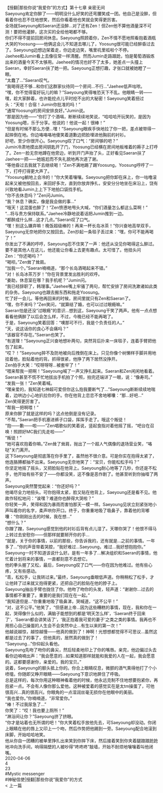 <br/>
【授翻|那些你说“我爱你”的方式】第十七章 亲密无间<br/>
Saeyoung肯定你醉了——明明没什么好笑的还弯腰笑成一团。他自己是没醉，但看着你也忍不住地想笑，然后你看着他也笑就会笑得更厉害。<br/>
全场就Saeyoung和Saeran还没醉...对了还有Zen！但Zen他不算他酒量深不可测！要把他灌醉，这次买的全给他喝都不够。<br/>
你们不得不提前回房间休息。Saeyoung照顾着你，Zen不情不愿地照看抱着酒瓶大哭的Yoosung——他俩这会儿不知道去哪儿了，Yoosung很可能已经醉昏过去了。Saeyoung边想边架着走，你边走边笑，嘴里叽里呱啦个不停。<br/>
Jaehee和Jumin看上去像往常一样清醒。然而Jumin走路踉跄，怕是葡萄酒锻炼出来的酒量今天不太够用。Jaehee的情况也好不了太多，她差点一头撞上Saeran，幸好Saeran扶了她一把。Saeyoung正想打趣，才张口就被她瞪了一眼。<br/>
“太蠢了...”Saeran叹气。<br/>
“我喝得还不够...和你们这群家伙待同一个房间...不行...”Jaehee低声咕哝。<br/>
“嘿，你不觉得蛮好玩儿的嘛？”Saeyoung笑得唯恐天下不乱。他眼睛一转——嘿，趁大家醉着，也许能挖点儿平时挖不出的大秘密！Saeyoung笑着扭过头：“天啦！合宿！Jumin你批准的吗！”<br/>
“通常Yoosung的房间安排良好。”Jumin说。<br/>
“那是因为他——”你打了个酒嗝，断断续续地笑说，“哈哈哈开玩笑的，是因为Yoosung嗯，乐于分享。他说的！他说一起！很棒！”<br/>
“但是有时候不那么方便...嘿！”Saeyoung眼疾手快地拉了你一把，差点被带得一起摔倒在地。你边咯咯咯地傻笑着道歉边把脸埋进他胸前的衬衫。<br/>
好吧，至少你很开心。Saeyoung叹了口气：“房间够的吧？”<br/>
Jumin冷肃地摸出房间钥匙开了门，Yoosung已经横在房间地板堆着的褥子上打呼了。Zen一脸无奈地蹲在他旁边，听到开门声抬了头，正好看见Saeran扶了Jaehee一把——她尴尬而不失礼貌地再次道了谢。<br/>
“等他昏过去我就下去继续喝！”Zen不满地踢了踢Yoosung，Yoosung哼哼了一下，打呼打得更大声了。<br/>
“Yoosung躺地上会冷的！”你大笑着嚷嚷。Saeyoung把你卸在床上，你一咕噜滚起来又被他按回去，来回好多次，直到你放弃挣扎，安安分分地坐在床沿上，饶有兴致地看Jumin上上下下地拍口袋找手机。<br/>
“你不去休息吗？”Zen问Jumin。<br/>
“我？休息？确实，像是我会做的事...”<br/>
“哦天！这混蛋也醉了！”Zen愤懑地甩头大喊，“你们酒量怎么都这么菜啊！”<br/>
“...将与贵方保持联系。”Jaehee冷静地说着话把Jumin推到一边。<br/>
“都醉成什么样...这才几点。”Saeran叹了口气。<br/>
“嘿！别这么嫌弃嘛！晚饭超级棒的！再来一杯长岛冰茶！”你兴奋地高举双手，Saeyoung无奈地把你又按回去。Zen抄起一条毯子丢过来：“嘿，你可不能再喝了！”<br/>
你发出了不满的哼哼，Saeyoung忍不住笑了一声：他还从没见你喝得这么醉过。要不是其他人在这儿，他还能让你看上去更有趣点。太可惜了。他扭头问Zen：“你还喝吗？”<br/>
“喝呗。”Zen耸了耸肩。<br/>
“加我一个。”Saeran喃喃道，“那个长岛酒喝起来不错。”<br/>
“对！长岛冰茶万岁！”你在背景里发出胜利的欢呼。<br/>
“姜助，休息室在哪？我手机呢？”Jumin问。<br/>
“我已经辞职了，韩理事。”Jaehee嘴上牢骚了两句，帮忙安排了房间洗漱诸如此类的杂务。Saeyoung也跟去搬东西和拖走Yoosung。<br/>
忙了好一会儿。等他再回来的时候，房间里就只有Zen和Saeran了。<br/>
“嘿，你不来吗？”Zen笑问，“就算结了婚，也可以过过眼瘾嘛。”<br/>
Saeran怕是还没“过眼瘾”的意识...想到这，Saeyoung干笑了两声。他有一点点想看看他俩醉了以后会怎么样，不过，今晚已经不能再喝了。<br/>
于是，Saeyoung笑着回答：“噢那可不行，我是个负责任的人。”<br/>
“天，说这话你的良心不会痛吗？”<br/>
“该器官不存在。”Saeran也笑了。<br/>
“有道理！”Saeyoung正兴奋地想补两句，突然背后扑来一床毯子，连着手臂把他包了起来。<br/>
“哎？！”Saeyoung猝不及防地被向后拽倒在床上。只见你像个树懒样手脚并用地挂着他，脸贴着他的背。抓得很紧，他挣了两下居然没挣开。<br/>
Zen拍手大笑：“哎呀呀呀...被套牢了！”<br/>
“喂来帮我一把啊！”Saeyoung喊了一声又挣扎起来。Saeran和Zen闲闲地看着。Saeran甚至不慌不忙地拔出手机拍了个照，拍完还端详了一眼，说：“像寿司。”<br/>
“发我一张！”Zen笑着喊。<br/>
“嘿亲爱的，我知道七神超可爱但你这么抱我要断气了...”Saeyoung断断续续地喘着，边哄边小心地扒拉你的手。你在他背上恋恋不舍地嘟囔：“那...好吧...”<br/>
Zen笑得更厉害了。<br/>
“帮我一把啊喂！”<br/>
原来你醉了就是这样的吗？这点他倒是没有记录。<br/>
“不帮。”Saeran把手机塞进裤子口袋，挥挥手走了。哦这个叛徒！<br/>
“抱——歉——啦——”Zen唱歌似的笑着说，竖起食指对着他摇了摇，“吧台在召唤！照顾好MC我们先走啦——”<br/>
“叛徒！”<br/>
“她可喜欢抱着你嘛。”Zen耸了耸肩，抛出了一个超人气偶像的退场营业笑，“咯哒”关门离开。<br/>
这下Saeyoung是彻底落在你手里了，虽然他不很介意。可是你实在抱得太紧了，他连胳膊都抽不出来。Saeyoung无奈地笑了：“宝贝，你能松松手吗？”<br/>
你坚定地摇了摇头，又把脸贴在他背上。Saeyoung耐心地等了几秒，你还是不松手，他开始有些不安了——你都没笑，这不像是恶作剧了。他甚至听到你抽噎了两声。<br/>
Saeyoung突然警觉起来：“你还好吗？”<br/>
他竭尽全力地扭头。可你抱得太紧，脸又贴在他背上，Saeyoung还是看不见。他故作轻松地问：“诶嘿？难道你也醉得大哭啦？”<br/>
你轻笑一声，笑得和因为暴雨而害怕那天一模一样。Saeyoung见状立刻紧张地小声叫着你的名字，柔声哄你开口。终于，你重重地吸了吸鼻子，靠着他的背嘟囔：“你刚刚出去的时候，我在想...”<br/>
“想什么？”<br/>
你蹭了蹭，Saeyoung感觉到他的衬衫后背有点儿湿了。天哪你哭了！他恨不得马上转过去安慰你——但那样就要掰开你的手...<br/>
“就是，关于你的事情，以前的那些，你告诉我的，还有就是...之前的事情。一年多了...”你的声音带着哭腔，“我好难过...Saeyoung，难过...我好想抱抱你。”<br/>
Saeyoung一时不知道该说什么好。是有一年多了...解决组织和Saeran的事情，他忙着计划将来的事情，一直都刻意不去想它。<br/>
他的拳头握了又松，最后，Saeyoung叹了口气——你在因为他难过。他有些心疼，又有些感动。<br/>
“乖，松松手，让我转过来。”最终，Saeyoung垂眼低声道。你稍稍松了松手，才让他转了过来就又抱得更紧，还把自己的脸贴在他的脖子上。<br/>
Saeyoung抽出手臂也拢住了你。他吻了吻你的头发，轻声道：“谢谢你...过去的事情都不重要了。重要的是我们现在在一起。”<br/>
“我知道但是...”你重重地吸了吸鼻涕，哭喊道，“这不公平！”<br/>
“对，这不公平。”他笑了，“但感谢上帝...因为这些糟糕的事情，现在，我和你在一起，哭得像什么似的，满脑子能想到的都是‘明天怎么样’，‘Saeran终于回来了’，‘Saeran都会讲笑话了’，‘我正抱着我可爱的妻子’之类之类的事情。我再也不用担心自己操蛋的人生会不会突然中止...有生以来的第一次！”<br/>
他越说越惊，越惊越慢——他真的做到了！神啊！光想想都觉得不可思议...虽然这都是过去了的事了，但他真的，居然真的做到了！<br/>
“Saeyoung...”你仰起头看他。<br/>
Saeyoung先吻了吻你的鼻尖，然后轻柔地印上了你的嘴唇。亲完，他边偏过头去看你边喃喃出声：“我会愿意的...如果知道那样就能和我爱的人在一起，我会愿意的。这都要感谢你，亲爱的。我的宝贝。”<br/>
说着，Saeyoung的额头抵上你的。你合上眼睛叹息，微颤的酒气熏得他打了个小喷嚏。你随即又睁开眼睛——Saeyoung下意识地屏住了呼吸。<br/>
总是这样的，每次你用这种眼神看着他的时候，他永远克制不住地想要抱紧你，再抱紧一点。不会有人像你那么爱他。这种被爱着的感觉实在是太tm操蛋了，可他很高兴...真的很高兴。你眼角的一点湿润丝毫无损你在他眼中的美丽。<br/>
“我也爱你。”你喃喃道，“非常爱你。”<br/>
“棒！不过我尿急了...”<br/>
你笑了：“哎！我也要上厕所！”<br/>
“淋浴间让你？”Saeyoung挤了挤眼。<br/>
“你才是站着也无所谓的吧！”你大笑着松手放他先去，可Saeyoung却没动。你闭上眼睛在他的唇上又印上一个吻，然后作势把他踢到一旁。Saeyoung配合地滚到床脚，开始哈哈地笑。<br/>
他从你自一团糟的被单里挣扎出来笑到你摔下床，然后接着笑到你夹着腿踉踉跄跄地冲向洗手间，响得隔壁的人被吵得“咚咚咚”敲墙，开始不耐烦地嚷嚷着叫他闭嘴。<br/>
2020-04-06<br/>
4<br/>
23<br/>
#Mystic messenger<br/>
#神秘信使|授翻|那些你说“我爱你”的方式<br/>
< 上一篇<br/>

